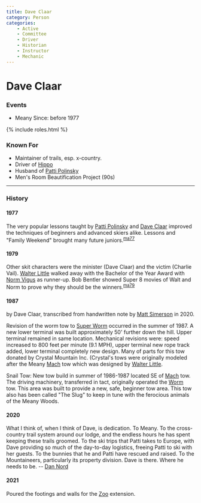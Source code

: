 ```yaml
---
title: Dave Claar
category: Person
categories:
    - Active
    - Committee
    - Driver
    - Historian
    - Instructor
    - Mechanic
---
```

# Dave Claar
### Events
- Meany Since: before 1977

{% include roles.html %}

### Known For
- Maintainer of trails, esp. x-country.
- Driver of [Hippo](/Machine/Hippo)
- Husband of [Patti Polinsky](/Person/Patti-Polinsky)
- Men's Room Beautification Project (90s)

---
### History

#### 1977

The very popular lessons taught by [Patti Polinsky](/Person/Patti-Polinsky) and [Dave Claar](/Person/Dave-Claar) improved the techniques of beginners and advanced skiers alike. Lessons and "Family Weekend" brought many future juniors.<sup>[ma77][]</sup>

#### 1979

Other skit characters were the minister (Dave Claar) and the victim (Charlie Vail). [Walter Little](/Person/Walter-Little) walked away with the Bachelor of the Year Award with [Norm Vigus](/Person/Norm-Vigus) as runner-up. Bob Bentler showed Super 8 movies of Walt and Norm to prove why they should be the winners.<sup>[ma79][]</sup>

#### 1987

by Dave Claar, transcribed from handwritten note by [Matt Simerson](/Person/Matt-Simerson) in 2020.

Revision of the worm tow to [Super Worm](Super-Worm) occurred in the summer of 1987. A new lower terminal was built approximately 50' further down the hill. Upper terminal remained in same location. Mechanical revisions were: speed increased to 800 feet per minute (9.1 MPH), upper terminal new rope track added, lower terminal completely new design. Many of parts for this tow donated by Crystal Mountain Inc. (Crystal's tows were originally modeled after the Meany [Mach](Mach) tow which was designed by [Walter Little](/Person/Walter-Little).

Snail Tow: New tow build in summer of 1986-1987 located SE of [Mach](Mach) tow. The driving machinery, transferred in tact, originally operated the [Worm](Worm) tow. This area was built to provide a new, safe, beginner tow area. This tow also has been called "The Slug" to keep in tune with the ferocious animals of the Meany Woods.

#### 2020

What I think of, when I think of Dave, is dedication. To Meany. To the cross-country trail system around our lodge, and the endless hours he has spent keeping these trails groomed. To the ski trips that Patti takes to Europe, with Dave providing so much of the day-to-day logistics, freeing Patti to ski with her guests. To the bunnies that he and Patti have rescued and raised. To the Mountaineers, particularly its property division. Dave is there. Where he needs to be. -- [Dan Nord](/Person/Dan-Nord)

#### 2021

Poured the footings and walls for the [Zoo](/Building/Zoo) extension.

[ma77]: Mountaineer-Annual#1977
[ma79]: Mountaineer-Annual#1979
